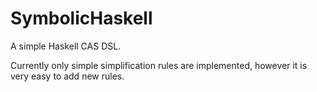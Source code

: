 # SymbolicHaskell

A simple Haskell CAS DSL.

Currently only simple simplification rules are implemented, however it is very
easy to add new rules.
